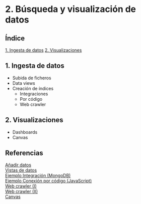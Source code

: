 # 2. Búsqueda y visualización de datos

## Índice

[1. Ingesta de datos](#1-ingesta-de-datos)
[2. Visualizaciones](#2-visualizaciones)

## 1. Ingesta de datos

- Subida de ficheros
- Data views
- Creación de índices
  - Integraciones
  - Por código
  - Web crawler

## 2. Visualizaciones

- Dashboards
- Canvas

## Referencias

[Añadir datos](https://www.elastic.co/guide/en/kibana/current/connect-to-elasticsearch.html)  
[Vistas de datos](https://www.elastic.co/guide/en/kibana/current/data-views.html)  
[Ejemplo Integración (MongoDB)](https://www.elastic.co/guide/en/enterprise-search/8.8/mongodb-start.html)  
[Ejemplo Conexión por código (JavaScript)](https://www.elastic.co/guide/en/elasticsearch/client/javascript-api/current/index.html)  
[Web crawler (I)](https://www.elastic.co/guide/en/app-search/current/web-crawler.html)  
[Web crawler (II)](https://www.elastic.co/guide/en/enterprise-search/current/crawler-managing.html)  
[Canvas](https://www.elastic.co/guide/en/kibana/current/canvas.html)